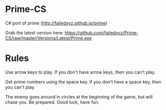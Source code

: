 Prime-CS
========

C# port of prime (http://failedxyz.github.io/prime)

Grab the latest version here: https://github.com/failedxyz/Prime-CS/raw/master/Versions/Latest/Prime.exe

Rules
=======

Use arrow keys to play. If you don't have arrow keys, then you can't play.

Get prime numbers using the space key. If you don't have a space key, then you can't play.

The enemy goes around in circles at the beginning of the game, but will chase you. Be prepared. Good luck, have fun.
